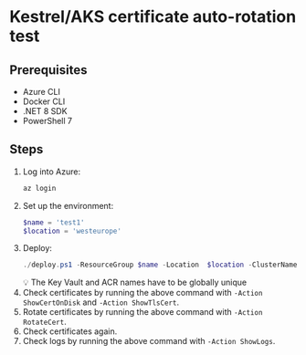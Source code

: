 # Kestrel/AKS certificate auto-rotation test

## Prerequisites
* Azure CLI
* Docker CLI
* .NET 8 SDK
* PowerShell 7

## Steps
1. Log into Azure:
   ```powershell
   az login
   ```
1. Set up the environment:
   ```powershell
   $name = 'test1'
   $location = 'westeurope'
   ```
1. Deploy:
   ```powershell
   ./deploy.ps1 -ResourceGroup $name -Location  $location -ClusterName $name -VaultName  $name -AcrName $name
   ```
   :bulb: The Key Vault and ACR names have to be globally unique
1. Check certificates by running the above command with `-Action ShowCertOnDisk` and `-Action ShowTlsCert`.
1. Rotate certificates by running the above command with `-Action RotateCert`.
1. Check certificates again.
1. Check logs by running the above command with `-Action ShowLogs`.
